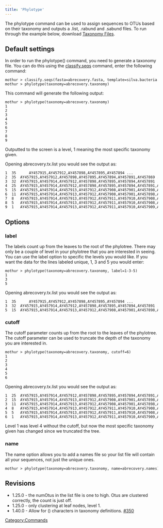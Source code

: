```yaml
---
title: 'Phylotype'
---
```

The phylotype command can be used to assign sequences to OTUs based on
their taxonomy and outputs a .list, .rabund and .sabund files. To run
through the example below, download [Taxonomy
Files](Media:TaxonomyFiles.zip).


## Default settings

In order to run the phylotype() command, you need to generate a taxonomy
file. You can do this using the
[classify.seqs](classify.seqs) command, enter the following
command:

    mothur > classify.seqs(fasta=abrecovery.fasta, template=silva.bacteria.fasta, taxonomy=silva.full.taxonomy)
    mothur > phylotype(taxonomy=abrecovery.taxonomy)

This command will generate the following output:

    mothur > phylotype(taxonomy=abrecovery.taxonomy)
    1
    2
    3
    4
    5
    6
    7
    8
    9

Outputted to the screen is a level, 1 meaning the most specific taxonomy
given.

Opening abrecovery.tx.list you would see the output as:

    1  35      AY457915,AY457912,AY457898,AY457895,AY457894 ...            
    2  35  AY457915,AY457912,AY457898,AY457895,AY457894,AY457891,AY457869 ... 
    3  32  AY457915,AY457914,AY457912,AY457898,AY457895,AY457894,AY457891 ...      
    4  25  AY457915,AY457914,AY457912,AY457898,AY457895,AY457894,AY457891,AY457888 ...
    5  15  AY457915,AY457914,AY457913,AY457912,AY457908,AY457901,AY457898,AY457895 ...
    6  11  AY457915,AY457914,AY457913,AY457912,AY457908,AY457901,AY457898,AY457895 ...
    7  8   AY457915,AY457914,AY457913,AY457912,AY457911,AY457910,AY457908,AY457901,AY457898 ...
    8  5   AY457915,AY457914,AY457913,AY457912,AY457911,AY457910,AY457908,AY457901,AY457898 ...
    9  1   AY457915,AY457914,AY457913,AY457912,AY457911,AY457910,AY457909,AY457908,AY457907 ...

## Options

### label

The labels count up from the leaves to the root of the phylotree. There
may only be a couple of level in your phylotree that you are interested
in seeing. You can use the label option to specific the levels you would
like. If you want the data for the lines labeled unique, 1, 3 and 5 you
would enter:

    mothur > phylotype(taxonomy=abrecovery.taxonomy, label=1-3-5)
    1
    3
    5

Opening abrecovery.tx.list you would see the output as:

    1  35      AY457915,AY457912,AY457898,AY457895,AY457894 ...            
    3  32  AY457915,AY457914,AY457912,AY457898,AY457895,AY457894,AY457891 ...      
    5  15  AY457915,AY457914,AY457913,AY457912,AY457908,AY457901,AY457898,AY457895 ...

### cutoff

The cutoff parameter counts up from the root to the leaves of the
phylotree. The cutoff parameter can be used to truncate the depth of the
taxonomy you are interested in.

    mothur > phylotype(taxonomy=abrecovery.taxonomy, cutoff=6)
    1
    2
    3
    4
    5
    6

Opening abrecovery.tx.list you would see the output as:

    1  25  AY457915,AY457914,AY457912,AY457898,AY457895,AY457894,AY457891,AY457888 ...
    2  15  AY457915,AY457914,AY457913,AY457912,AY457908,AY457901,AY457898,AY457895 ...
    3  11  AY457915,AY457914,AY457913,AY457912,AY457908,AY457901,AY457898,AY457895 ...
    4  8   AY457915,AY457914,AY457913,AY457912,AY457911,AY457910,AY457908,AY457901,AY457898 ...
    5  5   AY457915,AY457914,AY457913,AY457912,AY457911,AY457910,AY457908,AY457901,AY457898 ...
    6  1   AY457915,AY457914,AY457913,AY457912,AY457911,AY457910,AY457909,AY457908,AY457907 ...

Level 1 was level 4 without the cutoff, but now the most specific
taxonomy given has changed since we truncated the tree.

### name

The name option allows you to add a names file so your list file will
contain all your sequences, not just the unique ones.

    mothur > phylotype(taxonomy=abrecovery.taxonomy, name=abrecovery.names)

## Revisions

-   1.25.0 - the numOtus in the list file is one to high. Otus are
    clustered correctly, the count is just off.
-   1.25.0 - only clustering at leaf nodes, level 1.
-   1.40.0 - Allow for () characters in taxonomy definitions.
    [\#350](https://github.com/mothur/mothur/issues/350)

[Category:Commands](Category:Commands)
